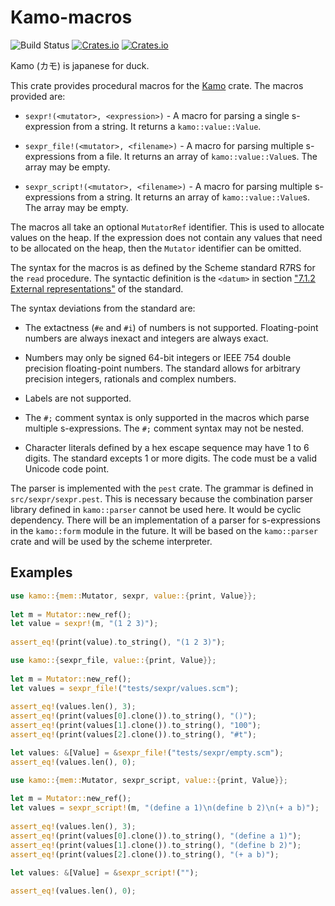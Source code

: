 # Kamo-macros

![Build Status](https://img.shields.io/github/actions/workflow/status/typedduck/kamo/rust.yml)
[![Crates.io](https://img.shields.io/crates/v/kamo-macros)](https://crates.io/crates/kamo-macros)
[![Crates.io](https://img.shields.io/crates/d/kamo-macros)](https://crates.io/crates/kamo-macros)

Kamo (カモ) is japanese for duck.

This crate provides procedural macros for the
[Kamo](https://crates.io/crates/kamo) crate. The macros provided are:

- `sexpr!(<mutator>, <expression>)` - A macro for parsing a single s-expression
  from a string. It returns a `kamo::value::Value`.

- `sexpr_file!(<mutator>, <filename>)` - A macro for parsing multiple
  s-expressions from a file. It returns an array of `kamo::value::Value`s. The
  array may be empty.

- `sexpr_script!(<mutator>, <filename>)` - A macro for parsing multiple
  s-expressions from a string. It returns an array of `kamo::value::Value`s. The
  array may be empty.

The macros all take an optional `MutatorRef` identifier. This is used to allocate
values on the heap. If the expression does not contain any values that need to
be allocated on the heap, then the `Mutator` identifier can be omitted.

The syntax for the macros is as defined by the Scheme standard R7RS for the
`read` procedure. The syntactic definition is the `<datum>` in section
["7.1.2 External representations"](https://standards.scheme.org/official/r7rs.pdf)
of the standard.

The syntax deviations from the standard are:

- The extactness (`#e` and `#i`) of numbers is not supported. Floating-point
  numbers are always inexact and integers are always exact.

- Numbers may only be signed 64-bit integers or IEEE 754 double precision
  floating-point numbers. The standard allows for arbitrary precision integers,
  rationals and complex numbers.

- Labels are not supported.

- The `#;` comment syntax is only supported in the macros which parse multiple
  s-expressions. The `#;` comment syntax may not be nested.

- Character literals defined by a hex escape sequence may have 1 to 6 digits.
  The standard excepts 1 or more digits. The code must be a valid Unicode code
  point.

The parser is implemented with the `pest` crate. The grammar is defined in
`src/sexpr/sexpr.pest`. This is necessary because the combination parser library
defined in `kamo::parser` cannot be used here. It would be cyclic dependency.
There will be an implementation of a parser for s-expressions in the
`kamo::form` module in the future. It will be based on the `kamo::parser` crate
and will be used by the scheme interpreter.

## Examples

```rust
use kamo::{mem::Mutator, sexpr, value::{print, Value}};
 
let m = Mutator::new_ref();
let value = sexpr!(m, "(1 2 3)");
 
assert_eq!(print(value).to_string(), "(1 2 3)");
```
 
```rust
use kamo::{sexpr_file, value::{print, Value}};
 
let m = Mutator::new_ref();
let values = sexpr_file!("tests/sexpr/values.scm");
 
assert_eq!(values.len(), 3);
assert_eq!(print(values[0].clone()).to_string(), "()");
assert_eq!(print(values[1].clone()).to_string(), "100");
assert_eq!(print(values[2].clone()).to_string(), "#t");

let values: &[Value] = &sexpr_file!("tests/sexpr/empty.scm");
assert_eq!(values.len(), 0);
```
 
```rust
use kamo::{mem::Mutator, sexpr_script, value::{print, Value}};
 
let m = Mutator::new_ref();
let values = sexpr_script!(m, "(define a 1)\n(define b 2)\n(+ a b)");
 
assert_eq!(values.len(), 3);
assert_eq!(print(values[0].clone()).to_string(), "(define a 1)");
assert_eq!(print(values[1].clone()).to_string(), "(define b 2)");
assert_eq!(print(values[2].clone()).to_string(), "(+ a b)");

let values: &[Value] = &sexpr_script!("");
 
assert_eq!(values.len(), 0);
```